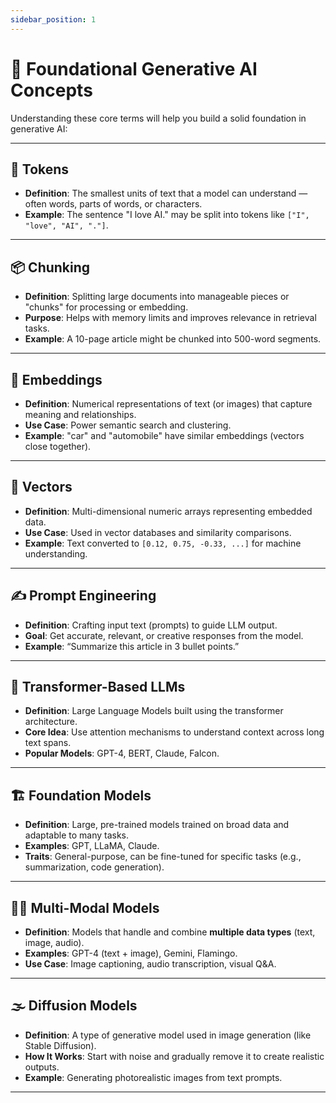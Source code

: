 ```yaml
---
sidebar_position: 1
---
```


# 🧠 Foundational Generative AI Concepts

Understanding these core terms will help you build a solid foundation in generative AI:

---

## 🧩 Tokens
- **Definition**: The smallest units of text that a model can understand — often words, parts of words, or characters.
- **Example**: The sentence "I love AI." may be split into tokens like `["I", "love", "AI", "."]`.

---

## 📦 Chunking
- **Definition**: Splitting large documents into manageable pieces or "chunks" for processing or embedding.
- **Purpose**: Helps with memory limits and improves relevance in retrieval tasks.
- **Example**: A 10-page article might be chunked into 500-word segments.

---

## 📌 Embeddings
- **Definition**: Numerical representations of text (or images) that capture meaning and relationships.
- **Use Case**: Power semantic search and clustering.
- **Example**: "car" and "automobile" have similar embeddings (vectors close together).

---

## 🧭 Vectors
- **Definition**: Multi-dimensional numeric arrays representing embedded data.
- **Use Case**: Used in vector databases and similarity comparisons.
- **Example**: Text converted to `[0.12, 0.75, -0.33, ...]` for machine understanding.

---

## ✍️ Prompt Engineering
- **Definition**: Crafting input text (prompts) to guide LLM output.
- **Goal**: Get accurate, relevant, or creative responses from the model.
- **Example**: “Summarize this article in 3 bullet points.”

---

## 🔁 Transformer-Based LLMs
- **Definition**: Large Language Models built using the transformer architecture.
- **Core Idea**: Use attention mechanisms to understand context across long text spans.
- **Popular Models**: GPT-4, BERT, Claude, Falcon.

---

## 🏗️ Foundation Models
- **Definition**: Large, pre-trained models trained on broad data and adaptable to many tasks.
- **Examples**: GPT, LLaMA, Claude.
- **Traits**: General-purpose, can be fine-tuned for specific tasks (e.g., summarization, code generation).

---

## 🧑‍🎨 Multi-Modal Models
- **Definition**: Models that handle and combine **multiple data types** (text, image, audio).
- **Examples**: GPT-4 (text + image), Gemini, Flamingo.
- **Use Case**: Image captioning, audio transcription, visual Q&A.

---

## 🌫️ Diffusion Models
- **Definition**: A type of generative model used in image generation (like Stable Diffusion).
- **How It Works**: Start with noise and gradually remove it to create realistic outputs.
- **Example**: Generating photorealistic images from text prompts.

---
